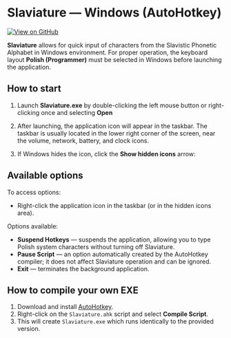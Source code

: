 
# Slaviature — Windows (AutoHotkey)

[![View on GitHub](https://img.shields.io/badge/View%20on%20GitHub-f2f2f2?style=for-the-badge&logo=github&logoColor=303030&color=f2f2f2)](https://github.com/IS-UMK/Slaviature/blob/master/windows/)

**Slaviature** allows for quick input of characters from the Slavistic Phonetic
Alphabet in Windows environment.  For proper operation, the keyboard layout
**Polish (Programmer)** must be selected in Windows before launching the
application.

## How to start

1. Launch **Slaviature.exe** by double-clicking the left mouse button or
   right-clicking once and selecting **Open**

2. After launching, the application icon will appear in the taskbar. The taskbar
   is usually located in the lower right corner of the screen, near the volume,
   network, battery, and clock icons.

3. If Windows hides the icon, click the **Show hidden icons** arrow:

## Available options

To access options:

- Right-click the application icon in the taskbar (or in the hidden icons area).

Options available:

- **Suspend Hotkeys** — suspends the application, allowing you to type Polish system characters without turning off Slaviature.
- **Pause Script** — an option automatically created by the AutoHotkey compiler; it does not affect Slaviature operation and can be ignored.
- **Exit** — terminates the background application.

## How to compile your own EXE

1. Download and install [AutoHotkey](https://www.autohotkey.com/).
2. Right-click on the `Slaviature.ahk` script and select **Compile Script**.
3. This will create `Slaviature.exe` which runs identically to the provided version.
